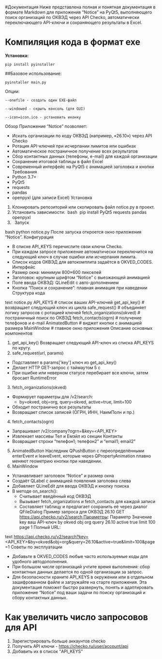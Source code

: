 #Документация
Ниже представлена полная и понятная документация в формате Markdown для приложения “Notice” на PyQt5, выполняющего поиск организаций по ОКВЭД через API Checko, автоматически переключающего API-ключи и сохраняющего результаты в Excel.

# Компиляция кода в формат exe 

**Установка:**
```
pip install pyinstaller
```
##Базовое использование:
```
pyinstaller main.py
```
Опции:
```
--onefile - создать один EXE-файл

--windowed - скрыть консоль (для GUI)

--icon=icon.ico - установить иконку
```

Обзор
Приложение “Notice” позволяет:
* Искать организации по коду ОКВЭД (например, «26.10») через API Checko
* Ротация API-ключей при исчерпании лимитов или ошибках
* Автоматическое постраничное получение всех результатов
* Сбор контактных данных (телефоны, e-mail) для каждой организации
* Сохранение итоговой таблицы в файл Excel
* Современный интерфейс на PyQt5 с анимацией заголовка и кнопки
Требования
* Python 3.7+
* PyQt5
* requests
* pandas
* openpyxl (для записи Excel)
Установка
1. Клонировать репозиторий или скопировать файл notice.py в проект.
2. Установить зависимости:  bash  pip install PyQt5 requests pandas openpyxl
3.  
Запуск

bash
python notice.py
После запуска откроется окно приложения “Notice”.
Конфигурация
* В списке API_KEYS перечислите свои ключи Checko.
* При каждом запросе приложение автоматически переключится на следующий ключ в случае ошибки или исчерпания лимита.
* Список кодов ОКВЭД для автокомплита задаётся в OKVED_CODES.
Интерфейс
* Размер окна: минимум 800×600 пикселей
* Заголовок: крупным шрифтом “Notice” с выезжающей анимацией
* Поле ввода ОКВЭД: QLineEdit с авто-дополнением
* Кнопка “Поиск и сохранение”: плавная анимация при наведении
Структура кода

text
notice.py
   API_KEYS         # список ваших API-ключей
   get_api_key()    # возвращает следующий ключ из цикла
   safe_request()   # объединяет логику запросов с ротацией ключей
   fetch_organizations(okved)  # постраничный поиск по ОКВЭД
   fetch_contacts(ogrn)        # получение телефонов и e-mail
   AnimatedButton    # виджет кнопки с анимацией размера
   MainWindow        # главное окно приложения
Описание основных компонентов
1. get_api_key() Возвращает следующий API-ключ из списка API_KEYS по кругу.
2. safe_request(url, params)
* Подставляет в params['key'] ключ из get_api_key()
* Делает HTTP GET-запрос с таймаутом 5 с
* При ошибке или неверном статусе перебирает все ключи, затем бросает RuntimeError
3. fetch_organizations(okved)
* Формирует параметры для /v2/search:
    * by=okved, obj=org, query=okved, active=true, limit=100
* Обходит постранично все результаты
* Возвращает список записей (ОГРН, ИНН, НаимПолн и пр.)
4. fetch_contacts(ogrn)
* Запрашивает /v2/company?ogrn=<ogrn>&key=<API_KEY>
* Извлекает массивы Тел и Емэйл из секции Контакты
* Возвращает строки “телефон1; телефон2” и “email1; email2”
5. AnimatedButton Наследник QPushButton с переопределёнными enterEvent и leaveEvent, которые через QPropertyAnimation плавно меняют геометрию кнопки при наведении.
6. MainWindow
* Устанавливает заголовок “Notice” и размер окна
* Создаёт QLabel с анимацией появления заголовка слева
* Добавляет QLineEdit для ввода ОКВЭД и кнопку поиска
* В методе on_search():
    * Считывает введённый код ОКВЭД
    * Вызывает fetch_organizations и fetch_contacts для каждой записи
    * Составляет таблицу и предлагает сохранить её через диалог QFileDialog
Пример запроса для ОКВЭД 26.10
GET https://api.checko.ru/v2/search Параметры:
Параметр	Значение
key	ваш API-ключ
by	okved
obj	org
query	26.10
active	true
limit	100
page	1
Полный URL:

text
https://api.checko.ru/v2/search?key=<API_KEY>&by=okved&obj=org&query=26.10&active=true&limit=100&page=1
Советы по эксплуатации
* Добавьте в OKVED_CODES любые часто используемые коды для удобного автодополнения.
* При большом числе организаций учтите время выполнения: сбор контактных данных делается по одной организации за запрос.
* Для безопасности храните API_KEYS в окружении или в отдельном зашифрованном файле и загружайте на старте приложения.
Эта документация поможет быстро развернуть, понять и адаптировать приложение “Notice” под ваши задачи по поиску организаций и сбору контактных данных.

# Как увеличить число запросовов для API

1) Зарегистрировать больше аккаунтов checko
2) Получить API ключи - https://checko.ru/user/account/api
3) Добавить их в список "API_KEYS"

